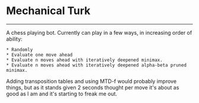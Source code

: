 # Mechanical Turk
---

A chess playing bot. Currently can play in a few ways, in increasing order of ability:
 
	* Randomly 
	* Evaluate one move ahead
	* Evaluate n moves ahead with iteratively deepened minimax.
	* Evaluate n moves ahead with iteratively deepened alpha-beta pruned minimax.

Adding transposition tables and using MTD-f would probably improve things, but as it stands given 2 seconds thought per move it's about as good as I am and it's starting to freak me out.
